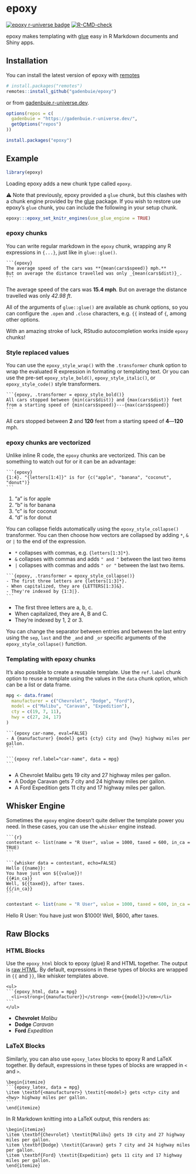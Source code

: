
<!-- README.md is generated from README.Rmd. Please edit that file -->

# epoxy

<!-- badges: start -->

[![epoxy r-universe
badge](https://gadenbuie.r-universe.dev/badges/epoxy)](https://gadenbuie.r-universe.dev)
[![R-CMD-check](https://github.com/gadenbuie/epoxy/workflows/R-CMD-check/badge.svg)](https://github.com/gadenbuie/epoxy/actions)
<!-- badges: end -->

epoxy makes templating with [glue](https://glue.tidyverse.org) easy in R
Markdown documents and Shiny apps.

## Installation

You can install the latest version of epoxy with
[remotes](https://remotes.r-lib.org)

``` r
# install.packages("remotes")
remotes::install_github("gadenbuie/epoxy")
```

or from [gadenbuie.r-universe.dev](https://gadenbuie.r-universe.dev).

``` r
options(repos = c(
  gadenbuie = "https://gadenbuie.r-universe.dev/",
  getOptions("repos")
))

install.packages("epoxy")
```

## Example

``` r
library(epoxy)
```

Loading epoxy adds a new chunk type called `epoxy`.

⚠️ Note that previously, epoxy provided a `glue` chunk, but this clashes
with a chunk engine provided by the [glue](https://glue.tidyverse.org)
package. If you wish to restore use epoxy’s `glue` chunk, you can
include the following in your setup chunk.

``` r
epoxy:::epoxy_set_knitr_engines(use_glue_engine = TRUE)
```

### epoxy chunks

You can write regular markdown in the `epoxy` chunk, wrapping any R
expressions in `{...}`, just like in `glue::glue()`.

    ```{epoxy}
    The average speed of the cars was **{mean(cars$speed)} mph.**
    But on average the distance travelled was only _{mean(cars$dist)}_.
    ```

The average speed of the cars was **15.4 mph**. But on average the
distance travelled was only *42.98 ft*.

All of the arguments of `glue::glue()` are available as chunk options,
so you can configure the `.open` and `.close` characters, e.g. `{{`
instead of `{`, among other options.

With an amazing stroke of luck, RStudio autocompletion works inside
`epoxy` chunks!

### Style replaced values

You can use the `epoxy_style_wrap()` with the `.transformer` chunk
option to wrap the evaluated R expression in formating or templating
text. Or you can use the pre-set `epoxy_style_bold()`,
`epoxy_style_italic()`, or `epoxy_style_code()` style transformers.

    ```{epoxy, .transformer = epoxy_style_bold()}
    All cars stopped between {min(cars$dist)} and {max(cars$dist)} feet
    from a starting speed of {min(cars$speed)}---{max(cars$speed)}
    ```

All cars stopped between **2** and **120** feet from a starting speed of
**4**—**120** mph.

### epoxy chunks are vectorized

Unlike inline R code, the `epoxy` chunks are vectorized. This can be
something to watch out for or it can be an advantage:

    ```{epoxy}
    {1:4}. "{letters[1:4]}" is for {c("apple", "banana", "coconut", "donut")}
    ```

1.  “a” is for apple
2.  “b” is for banana
3.  “c” is for coconut
4.  “d” is for donut

You can collapse fields automatically using the `epoxy_style_collapse()`
transformer. You can then choose how vectors are collapsed by adding
`*`, `&` or `|` to the end of the expression.

-   `*` collapses with commas, e.g. `{letters[1:3]*}`.
-   `&` collapses with commas and adds `" and "` between the last two
    items
-   `|` collapses with commas and adds `" or "` between the last two
    items.

<!-- -->

    ```{epoxy, .transformer = epoxy_style_collapse()}
    - The first three letters are {letters[1:3]*}.
    - When capitalized, they are {LETTERS[1:3]&}.
    - They're indexed by {1:3|}.
    ```

-   The first three letters are a, b, c.
-   When capitalized, they are A, B and C.
-   They’re indexed by 1, 2 or 3.

You can change the separator between entries and between the last entry
using the `sep`, `last` and the `_and` and `_or` specific arguments of
the `epoxy_style_collapse()` function.

### Templating with epoxy chunks

It’s also possible to create a reusable template. Use the `ref.label`
chunk option to reuse a template using the values in the `data` chunk
option, which can be a list or data frame.

``` r
mpg <- data.frame(
  manufacturer = c("Chevrolet", "Dodge", "Ford"),
  model = c("Malibu", "Caravan", "Expedition"),
  cty = c(19, 7, 11),
  hwy = c(27, 24, 17)
)
```

    ```{epoxy car-name, eval=FALSE}
    - A {manufacturer} {model} gets {cty} city and {hwy} highway miles per gallon.
    ```

    ```{epoxy ref.label="car-name", data = mpg}
    ```

-   A Chevrolet Malibu gets 19 city and 27 highway miles per gallon.
-   A Dodge Caravan gets 7 city and 24 highway miles per gallon.
-   A Ford Expedition gets 11 city and 17 highway miles per gallon.

## Whisker Engine

Sometimes the `epoxy` engine doesn’t quite deliver the template power
you need. In these cases, you can use the `whisker` engine instead.

    ```{r}
    contestant <- list(name = "R User", value = 1000, taxed = 600, in_ca = TRUE)
    ```

    ```{whisker data = contestant, echo=FALSE}
    Hello {{name}}:
    You have just won ${{value}}!
    {{#in_ca}}
    Well, ${{taxed}}, after taxes.
    {{/in_ca}}
    ```

``` r
contestant <- list(name = "R User", value = 1000, taxed = 600, in_ca = TRUE)
```

Hello R User: You have just won $1000! Well, $600, after taxes.

## Raw Blocks

### HTML Blocks

Use the `epoxy_html` block to epoxy (glue) R and HTML together. The
output is [raw HTML](https://pandoc.org/MANUAL.html#raw-htmltex). By
default, expressions in these types of blocks are wrapped in `{{` and
`}}`, like whisker templates above.

    <ul>
    ```{epoxy_html, data = mpg}
      <li><strong>{{manufacturer}}</strong> <em>{{model}}</em></li>
    ```
    </ul>

<ul>
  <li><strong>Chevrolet</strong> <em>Malibu</em></li>
  <li><strong>Dodge</strong> <em>Caravan</em></li>
  <li><strong>Ford</strong> <em>Expedition</em></li>
</ul>

### LaTeX Blocks

Similarly, you can also use `epoxy_latex` blocks to epoxy R and LaTeX
together. By default, expressions in these types of blocks are wrapped
in `<` and `>`.

    \begin{itemize}
    ```{epoxy_latex, data = mpg}
    \item \textbf{<manufacturer>} \textit{<model>} gets <cty> city and <hwy> highway miles per gallon.
    ```
    \end{itemize}

In R Markdown knitting into a LaTeX output, this renders as:

    \begin{itemize}
    \item \textbf{Chevrolet} \textit{Malibu} gets 19 city and 27 highway miles per gallon.
    \item \textbf{Dodge} \textit{Caravan} gets 7 city and 24 highway miles per gallon.
    \item \textbf{Ford} \textit{Expedition} gets 11 city and 17 highway miles per gallon.
    \end{itemize}
